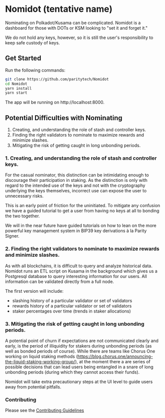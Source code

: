 # Nomidot (tentative name)

Nominating on Polkadot/Kusama can be complicated. Nomidot is a dashboard for those with DOTs or KSM looking to "set it and forget it."

We do not hold any keys, however, so it is still the user's responsibility to keep safe custody of keys.

## Get Started

Run the following commands:

```bash
git clone https://github.com/paritytech/Nomidot
cd Nomidot
yarn install
yarn start
```

The app will be running on http://localhost:8000.

## Potential Difficulties with Nominating

1. Creating, and understanding the role of stash and controller keys.
2. Finding the right validators to nominate to maximize rewards and minimize slashes.
3. Mitigating the risk of getting caught in long unbonding periods.

### 1. Creating, and understanding the role of stash and controller keys.

For the casual nominator, this distinction can be intimidating enough to discourage their participation in staking. As the distinction is only with regard to the intended use of the keys and not with the cryptography underlying the keys themselves, incorrect use can expose the user to unnecessary risks.

This is an early point of friction for the uninitiated. To mitigate any confusion we have a guided tutorial to get a user from having no keys at all to bonding the two together.

We will in the near future have guided tutorials on how to lean on the more powerful key management system in BIP39 key derivations à la Parity Signer.

### 2. Finding the right validators to nominate to maximize rewards and minimize slashes.

As with all blockchains, it is difficult to query and analyze historical data. Nomidot runs an ETL script on Kusama in the background which gives us a Postgresql database to query interesting information for our users. All information can be validated directly from a full node.

The first version will include:

- slashing history of a particular validator or set of validators
- rewards history of a particular validator or set of validators
- staker percentages over time (trends in staker allocations)

### 3. Mitigating the risk of getting caught in long unbonding periods.

A potential point of churn if expectations are not communicated clearly and early, is the period of illiquidity for stakers during unbonding periods (as well as bonded periods of course). While there are teams like Chorus One working on liquid staking methods (https://blog.chorus.one/announcing-the-liquid-staking-working-group/), at the moment there a are series of possible decisions that can lead users being entangled in a snare of long unbonding periods (during which they cannot access their funds).

Nomidot will take extra precautionary steps at the UI level to guide users away from potential pitfalls.

### Contributing

Please see the [Contributing Guidelines](./CONTRIBUTING.md)
